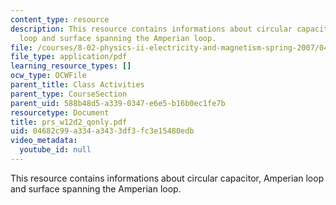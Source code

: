 ```yaml
---
content_type: resource
description: This resource contains informations about circular capacitor, Amperian
  loop and surface spanning the Amperian loop.
file: /courses/8-02-physics-ii-electricity-and-magnetism-spring-2007/04682c99a334a3433df3fc3e15480edb_prs_w12d2_qonly.pdf
file_type: application/pdf
learning_resource_types: []
ocw_type: OCWFile
parent_title: Class Activities
parent_type: CourseSection
parent_uid: 588b48d5-a339-0347-e6e5-b16b0ec1fe7b
resourcetype: Document
title: prs_w12d2_qonly.pdf
uid: 04682c99-a334-a343-3df3-fc3e15480edb
video_metadata:
  youtube_id: null
---
```

This resource contains informations about circular capacitor, Amperian loop and surface spanning the Amperian loop.

